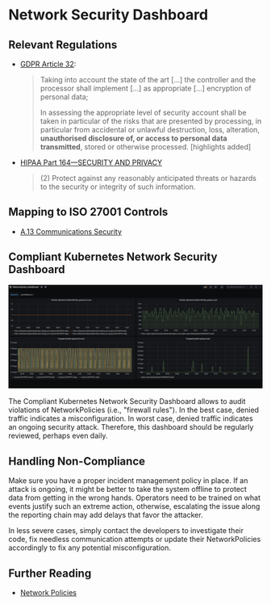 # Network Security Dashboard

## Relevant Regulations

* [GDPR Article 32](https://gdpr-info.eu/art-32-gdpr/):

    > Taking into account the state of the art [...] the controller and the processor shall implement [...] as appropriate [...] encryption of personal data;
    >
    > In assessing the appropriate level of security account shall be taken in particular of the risks that are presented by processing, in particular from accidental or unlawful destruction, loss, alteration, **unauthorised disclosure of, or access to personal data transmitted**, stored or otherwise processed. [highlights added]

* [HIPAA Part 164—SECURITY AND PRIVACY](https://www.hhs.gov/sites/default/files/ocr/privacy/hipaa/administrative/combined/hipaa-simplification-201303.pdf)

    > (2) Protect against any reasonably anticipated threats or hazards to the security or integrity of such information.

## Mapping to ISO 27001 Controls

* [A.13 Communications Security](https://www.isms.online/iso-27001/annex-a-13-communications-security/)

## Compliant Kubernetes Network Security Dashboard

![Network Security Dashboard](img/network-security.png)

The Compliant Kubernetes Network Security Dashboard allows to audit violations of NetworkPolicies (i.e., "firewall rules"). In the best case, denied traffic indicates a misconfiguration. In worst case, denied traffic indicates an ongoing security attack. Therefore, this dashboard should be regularly reviewed, perhaps even daily.

## Handling Non-Compliance

Make sure you have a proper incident management policy in place. If an attack is ongoing, it might be better to take the system offline to protect data from getting in the wrong hands. Operators need to be trained on what events justify such an extreme action, otherwise, escalating the issue along the reporting chain may add delays that favor the attacker.

In less severe cases, simply contact the developers to investigate their code, fix needless communication attempts or update their NetworkPolicies accordingly to fix any potential misconfiguration.

## Further Reading

* [Network Policies](https://kubernetes.io/docs/concepts/services-networking/network-policies/)
